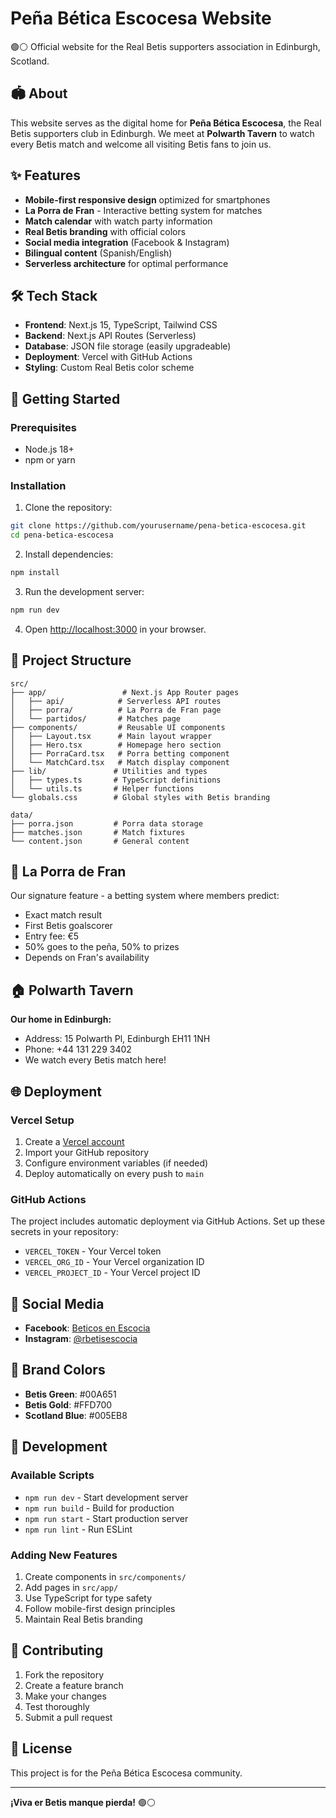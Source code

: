 # Peña Bética Escocesa Website

🟢⚪ Official website for the Real Betis supporters association in Edinburgh, Scotland.

## 🏟️ About

This website serves as the digital home for **Peña Bética Escocesa**, the Real Betis supporters club in Edinburgh. We meet at **Polwarth Tavern** to watch every Betis match and welcome all visiting Betis fans to join us.

## ✨ Features

- **Mobile-first responsive design** optimized for smartphones
- **La Porra de Fran** - Interactive betting system for matches
- **Match calendar** with watch party information
- **Real Betis branding** with official colors
- **Social media integration** (Facebook & Instagram)
- **Bilingual content** (Spanish/English)
- **Serverless architecture** for optimal performance

## 🛠️ Tech Stack

- **Frontend**: Next.js 15, TypeScript, Tailwind CSS
- **Backend**: Next.js API Routes (Serverless)
- **Database**: JSON file storage (easily upgradeable)
- **Deployment**: Vercel with GitHub Actions
- **Styling**: Custom Real Betis color scheme

## 🚀 Getting Started

### Prerequisites

- Node.js 18+ 
- npm or yarn

### Installation

1. Clone the repository:
```bash
git clone https://github.com/yourusername/pena-betica-escocesa.git
cd pena-betica-escocesa
```

2. Install dependencies:
```bash
npm install
```

3. Run the development server:
```bash
npm run dev
```

4. Open [http://localhost:3000](http://localhost:3000) in your browser.

## 📁 Project Structure

```
src/
├── app/                 # Next.js App Router pages
│   ├── api/            # Serverless API routes
│   ├── porra/          # La Porra de Fran page
│   └── partidos/       # Matches page
├── components/         # Reusable UI components
│   ├── Layout.tsx      # Main layout wrapper
│   ├── Hero.tsx        # Homepage hero section
│   ├── PorraCard.tsx   # Porra betting component
│   └── MatchCard.tsx   # Match display component
├── lib/               # Utilities and types
│   ├── types.ts       # TypeScript definitions
│   └── utils.ts       # Helper functions
└── globals.css        # Global styles with Betis branding

data/
├── porra.json         # Porra data storage
├── matches.json       # Match fixtures
└── content.json       # General content
```

## 🎲 La Porra de Fran

Our signature feature - a betting system where members predict:
- Exact match result
- First Betis goalscorer
- Entry fee: €5
- 50% goes to the peña, 50% to prizes
- Depends on Fran's availability

## 🏠 Polwarth Tavern

**Our home in Edinburgh:**
- Address: 15 Polwarth Pl, Edinburgh EH11 1NH
- Phone: +44 131 229 3402
- We watch every Betis match here!

## 🌐 Deployment

### Vercel Setup

1. Create a [Vercel account](https://vercel.com)
2. Import your GitHub repository
3. Configure environment variables (if needed)
4. Deploy automatically on every push to `main`

### GitHub Actions

The project includes automatic deployment via GitHub Actions. Set up these secrets in your repository:

- `VERCEL_TOKEN` - Your Vercel token
- `VERCEL_ORG_ID` - Your Vercel organization ID  
- `VERCEL_PROJECT_ID` - Your Vercel project ID

## 📱 Social Media

- **Facebook**: [Beticos en Escocia](https://www.facebook.com/groups/beticosenescocia/)
- **Instagram**: [@rbetisescocia](https://www.instagram.com/rbetisescocia/)

## 🎨 Brand Colors

- **Betis Green**: #00A651
- **Betis Gold**: #FFD700
- **Scotland Blue**: #005EB8

## 🚀 Development

### Available Scripts

- `npm run dev` - Start development server
- `npm run build` - Build for production
- `npm run start` - Start production server
- `npm run lint` - Run ESLint

### Adding New Features

1. Create components in `src/components/`
2. Add pages in `src/app/`
3. Use TypeScript for type safety
4. Follow mobile-first design principles
5. Maintain Real Betis branding

## 📝 Contributing

1. Fork the repository
2. Create a feature branch
3. Make your changes
4. Test thoroughly
5. Submit a pull request

## 📄 License

This project is for the Peña Bética Escocesa community.

---

**¡Viva er Betis manque pierda!** 🟢⚪

